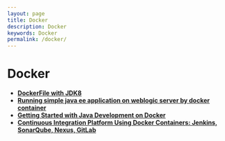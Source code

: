 ```yaml
---
layout: page
title: Docker
description: Docker
keywords: Docker
permalink: /docker/
---
```


# Docker

<ul>
    <li><strong><a href="https://bitbucket.org/javadev-org/dockerfiles/src/master/" rel="nofollow">DockerFile with JDK8</a></strong></li>
    <li><strong><a href="/docker/weblogic/">Running simple java ee application on weblogic server by docker container</a></strong></li>
    <li><strong><a href="https://blog.giantswarm.io/getting-started-with-java-development-on-docker/" rel="nofollow">Getting Started with Java Development on Docker</a></strong></li>
    <li><strong><a href="https://blog.codecentric.de/en/2015/10/continuous-integration-platform-using-docker-container-jenkins-sonarqube-nexus-gitlab/" rel="nofollow">Continuous Integration Platform Using Docker Containers: Jenkins, SonarQube, Nexus, GitLab</a></strong></li>
</ul>
